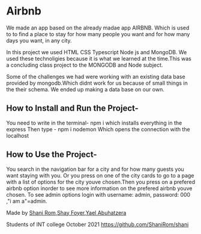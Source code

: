 # Airbnb

We made an app based on the already madae app AIRBNB. Which is used to to find a place to stay for how many people you want and for how many days you want, in any city.

In this project we used HTML CSS Typescript Node js and MongoDB. We used these technoligies because it is what we learned at the time.This was 
a concluding class project to the MONGODB and Node subject.

Some of the challenges we had were working with an existing data base provided by mongodb.Which didnt work for us because of small things in the their schema.
We ended up making a data base on our own.

## How to Install and Run the Project-
You need to write in the terminal- npm i 
which installs everything in the express
Then type  - npm i nodemon
Which opens the connection with the localhost

## How to Use the Project-
You search in the navigation bar for a city and for how many guests you want staying with you. Or you press on one of the city cards to go to a page with 
a list of options for the city youve chosen.Then you press on a prefered airbnb option inorder to see more information on the prefered airbnb youve chosen.
To see admin options login with username: admin, password: 000 ,"i am a"=admin.

Made by
[Shani Rom](https://www.linkedin.com/in/shani-rom-0a8b3a242/),[Shay Foyer](https://www.linkedin.com/in/shay-foyer-aa310118a/),[Yael Abuhatzera ](https://www.linkedin.com/in/yael-abuhatzira/)

Students of INT college October 2021
https://github.com/ShaniRom/shani


